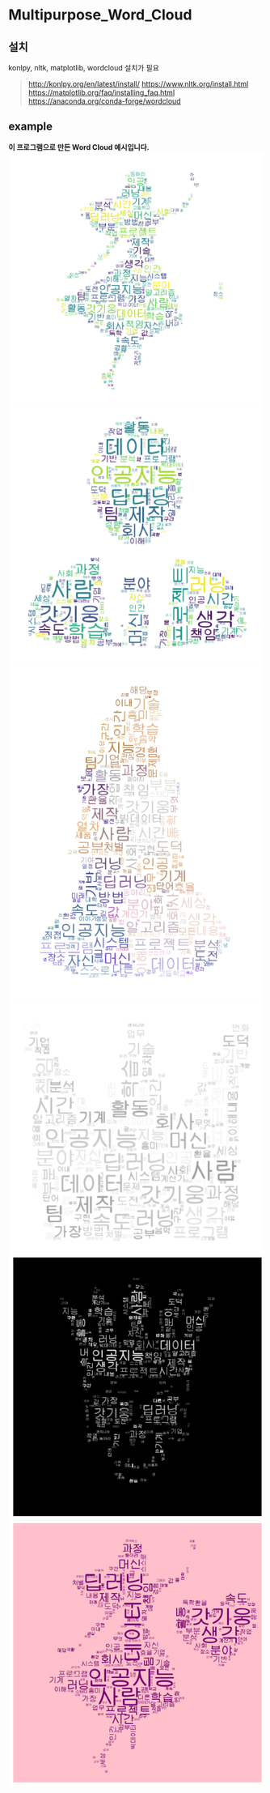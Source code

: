 # Multipurpose_Word_Cloud

## 설치
konlpy, nltk, matplotlib, wordcloud 설치가 필요

> http://konlpy.org/en/latest/install/
> https://www.nltk.org/install.html
> https://matplotlib.org/faq/installing_faq.html
> https://anaconda.org/conda-forge/wordcloud

## example
<b>이 프로그램으로 만든 Word Cloud 예시입니다.</b>
![](output/ex1.png)  
![](output/ex2.png)  
![](output/ex3.png)  
![](output/ex4.png)  
![](output/ex5.png)  
![](output/ex6.png)

